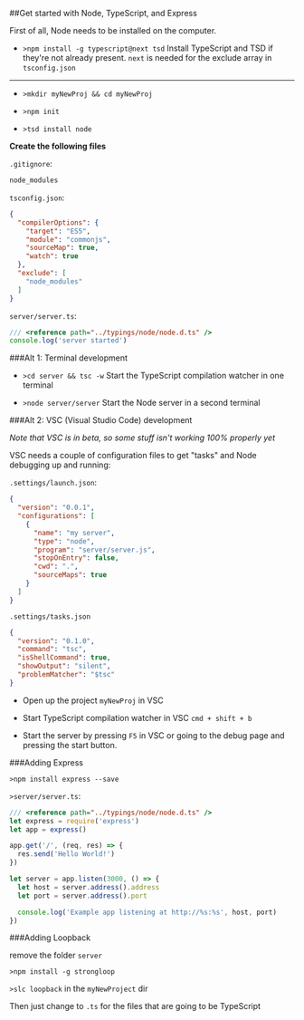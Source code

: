 ##Get started with Node, TypeScript, and Express

First of all, Node needs to be installed on the computer.

- `>npm install -g typescript@next tsd` Install TypeScript and TSD if they're not already present. `next` is needed for the exclude array in `tsconfig.json`

***

- `>mkdir myNewProj && cd myNewProj`

- `>npm init`

- `>tsd install node`

**Create the following files**

`.gitignore`:

```bash
node_modules
```

`tsconfig.json`:

```json
{
  "compilerOptions": {
    "target": "ES5",
    "module": "commonjs",
    "sourceMap": true,
    "watch": true
  },
  "exclude": [
    "node_modules"
  ]
}
```

`server/server.ts`:

```javascript
/// <reference path="../typings/node/node.d.ts" />
console.log('server started')
```

###Alt 1: Terminal development

- `>cd server && tsc -w` Start the TypeScript compilation watcher in one terminal

- `>node server/server` Start the Node server in a second terminal

###Alt 2: VSC (Visual Studio Code) development

*Note that VSC is in beta, so some stuff isn't working 100% properly yet*

VSC needs a couple of configuration files to get "tasks" and Node debugging up and running:

`.settings/launch.json`:

```json
{
  "version": "0.0.1",
  "configurations": [
    {
      "name": "my server",
      "type": "node",
      "program": "server/server.js",
      "stopOnEntry": false,
      "cwd": ".",
      "sourceMaps": true
    }
  ]
}
```

`.settings/tasks.json`

```json
{
  "version": "0.1.0",
  "command": "tsc",
  "isShellCommand": true,
  "showOutput": "silent",
  "problemMatcher": "$tsc"
}
```

- Open up the project `myNewProj` in VSC

- Start TypeScript compilation watcher in VSC `cmd + shift + b`

- Start the server by pressing `F5` in VSC or going to the debug page and pressing the start button.

###Adding Express

`>npm install express --save`

`>server/server.ts`:

```javascript
/// <reference path="../typings/node/node.d.ts" />
let express = require('express')
let app = express()

app.get('/', (req, res) => {
  res.send('Hello World!')
})

let server = app.listen(3000, () => {
  let host = server.address().address
  let port = server.address().port

  console.log('Example app listening at http://%s:%s', host, port)
})
```

###Adding Loopback

remove the folder `server`

`>npm install -g strongloop`

`>slc loopback` in the `myNewProject` dir

Then just change to `.ts` for the files that are going to be TypeScript